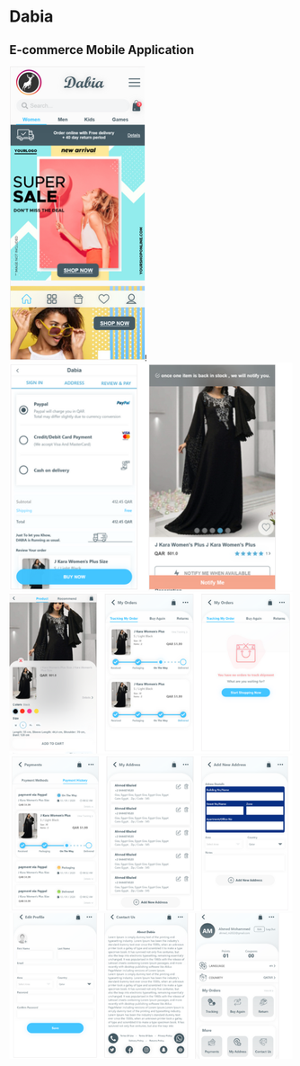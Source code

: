 # Dabia
## E-commerce Mobile Application
![](Images/dabia1.PNG)!
[](Images/dabia2.PNG)
![](Images/dabia3.PNG)
![](Images/dabia4.PNG)
![](Images/dabia5.PNG)
![](Images/dabia6.PNG)
